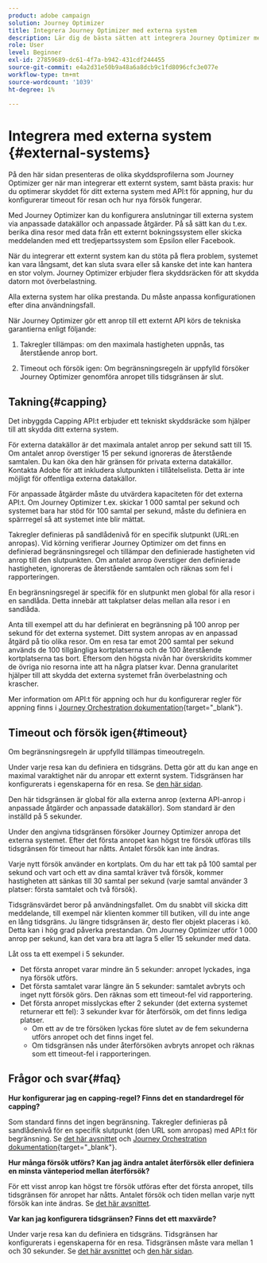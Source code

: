 ```yaml
---
product: adobe campaign
solution: Journey Optimizer
title: Integrera Journey Optimizer med externa system
description: Lär dig de bästa sätten att integrera Journey Optimizer med externa system
role: User
level: Beginner
exl-id: 27859689-dc61-4f7a-b942-431cdf244455
source-git-commit: e4a2d31e50b9a48a6a8dcb9c1fd8096cfc3e077e
workflow-type: tm+mt
source-wordcount: '1039'
ht-degree: 1%

---
```


# Integrera med externa system {#external-systems}

På den här sidan presenteras de olika skyddsprofilerna som Journey Optimizer ger när man integrerar ett externt system, samt bästa praxis: hur du optimerar skyddet för ditt externa system med API:t för appning, hur du konfigurerar timeout för resan och hur nya försök fungerar.

Med Journey Optimizer kan du konfigurera anslutningar till externa system via anpassade datakällor och anpassade åtgärder. På så sätt kan du t.ex. berika dina resor med data från ett externt bokningssystem eller skicka meddelanden med ett tredjepartssystem som Epsilon eller Facebook.

När du integrerar ett externt system kan du stöta på flera problem, systemet kan vara långsamt, det kan sluta svara eller så kanske det inte kan hantera en stor volym. Journey Optimizer erbjuder flera skyddsräcken för att skydda datorn mot överbelastning.

Alla externa system har olika prestanda. Du måste anpassa konfigurationen efter dina användningsfall.

När Journey Optimizer gör ett anrop till ett externt API körs de tekniska garantierna enligt följande:

1. Takregler tillämpas: om den maximala hastigheten uppnås, tas återstående anrop bort.

2. Timeout och försök igen: Om begränsningsregeln är uppfylld försöker Journey Optimizer genomföra anropet tills tidsgränsen är slut.

## Takning{#capping}

Det inbyggda Capping API:t erbjuder ett tekniskt skyddsräcke som hjälper till att skydda ditt externa system.

För externa datakällor är det maximala antalet anrop per sekund satt till 15. Om antalet anrop överstiger 15 per sekund ignoreras de återstående samtalen. Du kan öka den här gränsen för privata externa datakällor. Kontakta Adobe för att inkludera slutpunkten i tillåtelselista. Detta är inte möjligt för offentliga externa datakällor.

För anpassade åtgärder måste du utvärdera kapaciteten för det externa API:t. Om Journey Optimizer t.ex. skickar 1 000 samtal per sekund och systemet bara har stöd för 100 samtal per sekund, måste du definiera en spärrregel så att systemet inte blir mättat.

Takregler definieras på sandlådenivå för en specifik slutpunkt (URL:en anropas). Vid körning verifierar Journey Optimizer om det finns en definierad begränsningsregel och tillämpar den definierade hastigheten vid anrop till den slutpunkten. Om antalet anrop överstiger den definierade hastigheten, ignoreras de återstående samtalen och räknas som fel i rapporteringen.

En begränsningsregel är specifik för en slutpunkt men global för alla resor i en sandlåda. Detta innebär att takplatser delas mellan alla resor i en sandlåda.

Anta till exempel att du har definierat en begränsning på 100 anrop per sekund för det externa systemet. Ditt system anropas av en anpassad åtgärd på tio olika resor. Om en resa tar emot 200 samtal per sekund används de 100 tillgängliga kortplatserna och de 100 återstående kortplatserna tas bort. Eftersom den högsta nivån har överskridits kommer de övriga nio resorna inte att ha några platser kvar. Denna granularitet hjälper till att skydda det externa systemet från överbelastning och krascher.

Mer information om API:t för appning och hur du konfigurerar regler för appning finns i [Journey Orchestration dokumentation](https://experienceleague.adobe.com/docs/journeys/using/working-with-apis/capping.html){target=&quot;_blank&quot;}.

## Timeout och försök igen{#timeout}

Om begränsningsregeln är uppfylld tillämpas timeoutregeln.

Under varje resa kan du definiera en tidsgräns. Detta gör att du kan ange en maximal varaktighet när du anropar ett externt system. Tidsgränsen har konfigurerats i egenskaperna för en resa. Se [den här sidan](../building-journeys/journey-gs.md#timeout_and_error).

Den här tidsgränsen är global för alla externa anrop (externa API-anrop i anpassade åtgärder och anpassade datakällor). Som standard är den inställd på 5 sekunder.

Under den angivna tidsgränsen försöker Journey Optimizer anropa det externa systemet. Efter det första anropet kan högst tre försök utföras tills tidsgränsen för timeout har nåtts. Antalet försök kan inte ändras.

Varje nytt försök använder en kortplats. Om du har ett tak på 100 samtal per sekund och vart och ett av dina samtal kräver två försök, kommer hastigheten att sänkas till 30 samtal per sekund (varje samtal använder 3 platser: första samtalet och två försök).

Tidsgränsvärdet beror på användningsfallet. Om du snabbt vill skicka ditt meddelande, till exempel när klienten kommer till butiken, vill du inte ange en lång tidsgräns. Ju längre tidsgränsen är, desto fler objekt placeras i kö. Detta kan i hög grad påverka prestandan. Om Journey Optimizer utför 1 000 anrop per sekund, kan det vara bra att lagra 5 eller 15 sekunder med data.

Låt oss ta ett exempel i 5 sekunder.

* Det första anropet varar mindre än 5 sekunder: anropet lyckades, inga nya försök utförs.
* Det första samtalet varar längre än 5 sekunder: samtalet avbryts och inget nytt försök görs. Den räknas som ett timeout-fel vid rapportering.
* Det första anropet misslyckas efter 2 sekunder (det externa systemet returnerar ett fel): 3 sekunder kvar för återförsök, om det finns lediga platser.
   * Om ett av de tre försöken lyckas före slutet av de fem sekunderna utförs anropet och det finns inget fel.
   * Om tidsgränsen nås under återförsöken avbryts anropet och räknas som ett timeout-fel i rapporteringen.

## Frågor och svar{#faq}

**Hur konfigurerar jag en capping-regel? Finns det en standardregel för capping?**

Som standard finns det ingen begränsning. Takregler definieras på sandlådenivå för en specifik slutpunkt (den URL som anropas) med API:t för begränsning. Se [det här avsnittet](../configuration/external-systems.md#capping) och [Journey Orchestration dokumentation](https://experienceleague.adobe.com/docs/journeys/using/working-with-apis/capping.html){target=&quot;_blank&quot;}.

**Hur många försök utförs? Kan jag ändra antalet återförsök eller definiera en minsta vänteperiod mellan återförsök?**

För ett visst anrop kan högst tre försök utföras efter det första anropet, tills tidsgränsen för anropet har nåtts. Antalet försök och tiden mellan varje nytt försök kan inte ändras. Se [det här avsnittet](../configuration/external-systems.md#timeout).

**Var kan jag konfigurera tidsgränsen? Finns det ett maxvärde?**

Under varje resa kan du definiera en tidsgräns. Tidsgränsen har konfigurerats i egenskaperna för en resa. Tidsgränsen måste vara mellan 1 och 30 sekunder. Se [det här avsnittet](../configuration/external-systems.md#timeout) och [den här sidan](../building-journeys/journey-gs.md#timeout_and_error).